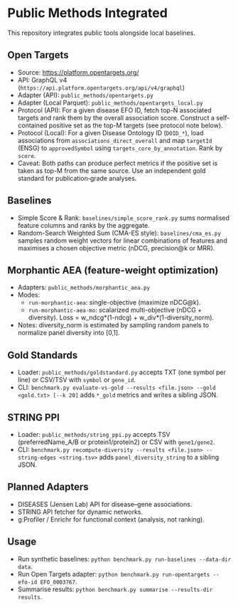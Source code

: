Public Methods Integrated
=========================

This repository integrates public tools alongside local baselines.

Open Targets
------------
- Source: https://platform.opentargets.org/
- API: GraphQL v4 (`https://api.platform.opentargets.org/api/v4/graphql`)
- Adapter (API): `public_methods/opentargets.py`
- Adapter (Local Parquet): `public_methods/opentargets_local.py`
- Protocol (API): For a given disease EFO ID, fetch top-N associated targets and rank
  them by the overall association score. Construct a self-contained positive set
  as the top-M targets (see protocol note below).
- Protocol (Local): For a given Disease Ontology ID (`DOID_*`), load associations from
  `associations_direct_overall` and map `targetId` (ENSG) to `approvedSymbol` using
  `targets_core_by_annotation`. Rank by `score`.
- Caveat: Both paths can produce perfect metrics if the positive set is taken as
  top-M from the same source. Use an independent gold standard for publication‑grade analyses.

Baselines
---------
- Simple Score & Rank: `baselines/simple_score_rank.py` sums normalised feature
  columns and ranks by the aggregate.
- Random-Search Weighted Sum (CMA-ES style): `baselines/cma_es.py` samples random
  weight vectors for linear combinations of features and maximises a chosen
  objective metric (nDCG, precision@k or MRR).

Morphantic AEA (feature-weight optimization)
-------------------------------------------
- Adapters: `public_methods/morphantic_aea.py`
- Modes:
  - `run-morphantic-aea`: single-objective (maximize nDCG@k).
  - `run-morphantic-aea-mo`: scalarized multi-objective (nDCG + diversity). Loss = w_ndcg*(1-ndcg) + w_div*(1-diversity_norm).
- Notes: diversity_norm is estimated by sampling random panels to normalize panel diversity into [0,1].

Gold Standards
--------------
- Loader: `public_methods/goldstandard.py` accepts TXT (one symbol per line) or CSV/TSV with `symbol` or `gene_id`.
- CLI: `benchmark.py evaluate-vs-gold --results <file.json> --gold <gold.txt> [--k 20]` adds `*_gold` metrics and writes a sibling JSON.

STRING PPI
----------
- Loader: `public_methods/string_ppi.py` accepts TSV (preferredName_A/B or protein1/protein2) or CSV with `gene1/gene2`.
- CLI: `benchmark.py recompute-diversity --results <file.json> --string-edges <string.tsv>` adds `panel_diversity_string` to a sibling JSON.

Planned Adapters
----------------
- DISEASES (Jensen Lab) API for disease–gene associations.
- STRING API fetcher for dynamic networks.
- g:Profiler / Enrichr for functional context (analysis, not ranking).

Usage
-----
- Run synthetic baselines: `python benchmark.py run-baselines --data-dir data`.
- Run Open Targets adapter: `python benchmark.py run-opentargets --efo-id EFO_0003767`.
- Summarise results: `python benchmark.py summarise --results-dir results`.
